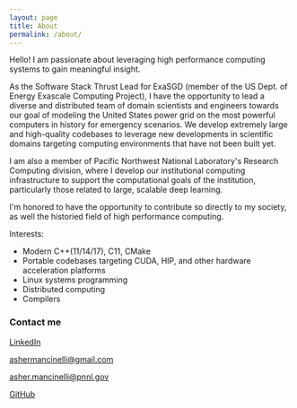 ```yaml
---
layout: page
title: About
permalink: /about/
---
```


Hello! I am passionate about leveraging high performance computing systems to gain meaningful insight.

As the Software Stack Thrust Lead for ExaSGD (member of the US Dept. of Energy Exascale Computing Project), I have the opportunity to lead a diverse and distributed team of domain scientists and engineers towards our goal of modeling the United States power grid on the most powerful computers in history for emergency scenarios. We develop extremely large and high-quality codebases to leverage new developments in scientific domains targeting computing environments that have not been built yet.

I am also a member of Pacific Northwest National Laboratory's Research Computing division, where I develop our institutional computing infrastructure to support the computational goals of the institution, particularly those related to large, scalable deep learning.

I'm honored to have the opportunity to contribute so directly to my society, as well the historied field of high performance computing.

Interests:
- Modern C++(11/14/17), C11, CMake
- Portable codebases targeting CUDA, HIP, and other hardware acceleration platforms
- Linux systems programming
- Distributed computing
- Compilers

### Contact me

[LinkedIn](https://www.linkedin.com/in/asher-mancinelli-bb4a56144/)

[ashermancinelli@gmail.com](mailto:ashermancinelli@gmail.com)

[asher.mancinelli@pnnl.gov](mailto:asher.mancinelli@pnnl.gov)

[GitHub](github.com/ashermancinelli)

